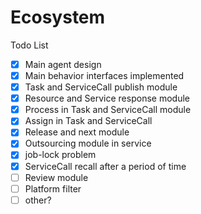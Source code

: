 # Ecosystem

Todo List

- [x] Main agent design
- [x] Main behavior interfaces implemented
- [x] Task and ServiceCall publish module
- [x] Resource and Service response module
- [x] Process in Task and ServiceCall module
- [x] Assign in Task and ServiceCall
- [x] Release and next module
- [x] Outsourcing module in service
- [x] job-lock problem
- [x] ServiceCall recall after a period of time
- [ ] Review module
- [ ] Platform filter
- [ ] other?
